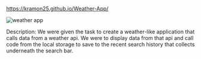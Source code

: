 https://kramon25.github.io/Weather-App/

![weather app](https://github.com/kramon25/Weather-App/assets/133789904/967c6764-c1ce-4310-a597-85d5a60de0e8)

Description: We were given the task to create a weather-like application that calls data from a weather api. We were to display data from that api and call code from the local storage to save to the recent search history that collects underneath the search bar.

